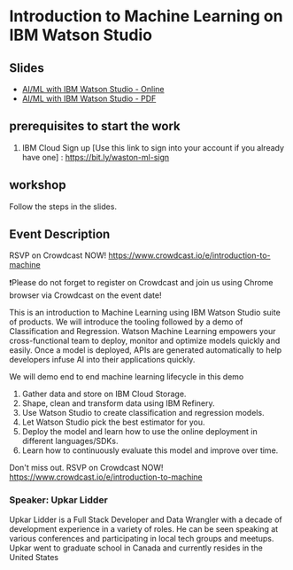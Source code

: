 # Introduction to Machine Learning on IBM Watson Studio

## Slides
- [AI/ML with IBM Watson Studio - Online](https://slides.com/upkar/ai-ml-watson)
- [AI/ML with IBM Watson Studio - PDF](assets/ai-ml-watson.pdf)

## prerequisites to start the work
1. IBM Cloud Sign up [Use this link to sign into your account if you already have one] : <https://bit.ly/waston-ml-sign>

## workshop
Follow the steps in the slides.

## Event Description
RSVP on Crowdcast NOW!
https://www.crowdcast.io/e/introduction-to-machine

❗Please do not forget to register on Crowdcast and join us using Chrome browser via Crowdcast on the event date!

This is an introduction to Machine Learning using IBM Watson Studio suite of products. We will introduce the tooling followed by a demo of Classification and Regression. Watson Machine Learning empowers your cross-functional team to deploy, monitor and optimize models quickly and easily. Once a model is deployed, APIs are generated automatically to help developers infuse AI into their applications quickly.

We will demo end to end machine learning lifecycle in this demo

1. Gather data and store on IBM Cloud Storage.
2. Shape, clean and transform data using IBM Refinery.
3. Use Watson Studio to create classification and regression models.
4. Let Watson Studio pick the best estimator for you.
5. Deploy the model and learn how to use the online deployment in different languages/SDKs.
6. Learn how to continuously evaluate this model and improve over time.

Don't miss out. RSVP on Crowdcast NOW!
https://www.crowdcast.io/e/introduction-to-machine

### Speaker: Upkar Lidder

Upkar Lidder is a Full Stack Developer and Data Wrangler with a decade of development experience in a variety of roles. He can be seen speaking at various conferences and participating in local tech groups and meetups. Upkar went to graduate school in Canada and currently resides in the United States

